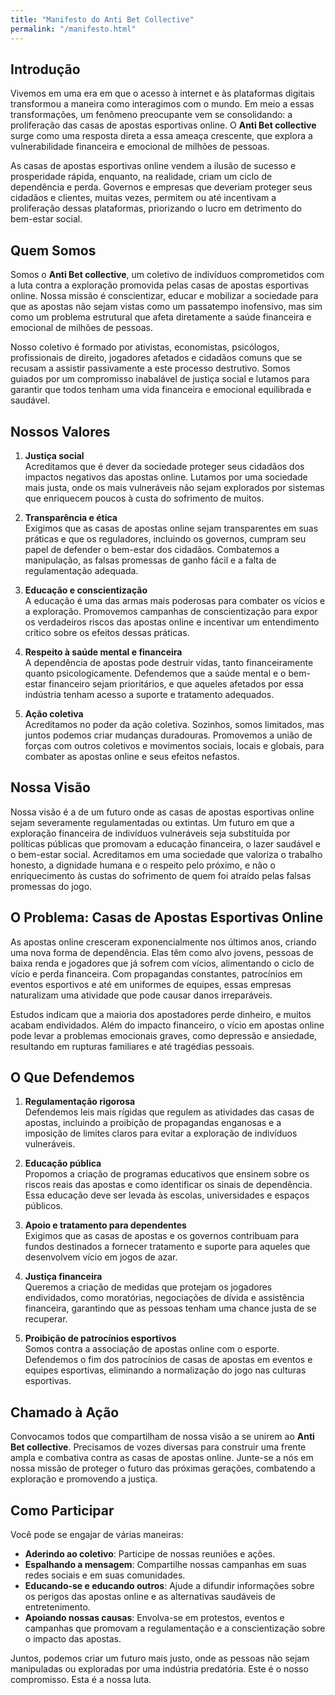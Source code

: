```yaml
---
title: "Manifesto do Anti Bet Collective"
permalink: "/manifesto.html"
---
```


## **Introdução**
Vivemos em uma era em que o acesso à internet e às plataformas digitais transformou a maneira como interagimos com o mundo. Em meio a essas transformações, um fenômeno preocupante vem se consolidando: a proliferação das casas de apostas esportivas online. O **Anti Bet collective** surge como uma resposta direta a essa ameaça crescente, que explora a vulnerabilidade financeira e emocional de milhões de pessoas.

As casas de apostas esportivas online vendem a ilusão de sucesso e prosperidade rápida, enquanto, na realidade, criam um ciclo de dependência e perda. Governos e empresas que deveriam proteger seus cidadãos e clientes, muitas vezes, permitem ou até incentivam a proliferação dessas plataformas, priorizando o lucro em detrimento do bem-estar social.

## **Quem Somos**
Somos o **Anti Bet collective**, um coletivo de indivíduos comprometidos com a luta contra a exploração promovida pelas casas de apostas esportivas online. Nossa missão é conscientizar, educar e mobilizar a sociedade para que as apostas não sejam vistas como um passatempo inofensivo, mas sim como um problema estrutural que afeta diretamente a saúde financeira e emocional de milhões de pessoas.

Nosso coletivo é formado por ativistas, economistas, psicólogos, profissionais de direito, jogadores afetados e cidadãos comuns que se recusam a assistir passivamente a este processo destrutivo. Somos guiados por um compromisso inabalável de justiça social e lutamos para garantir que todos tenham uma vida financeira e emocional equilibrada e saudável.

## **Nossos Valores**

1. **Justiça social**  
   Acreditamos que é dever da sociedade proteger seus cidadãos dos impactos negativos das apostas online. Lutamos por uma sociedade mais justa, onde os mais vulneráveis não sejam explorados por sistemas que enriquecem poucos à custa do sofrimento de muitos.

2. **Transparência e ética**  
   Exigimos que as casas de apostas online sejam transparentes em suas práticas e que os reguladores, incluindo os governos, cumpram seu papel de defender o bem-estar dos cidadãos. Combatemos a manipulação, as falsas promessas de ganho fácil e a falta de regulamentação adequada.

3. **Educação e conscientização**  
   A educação é uma das armas mais poderosas para combater os vícios e a exploração. Promovemos campanhas de conscientização para expor os verdadeiros riscos das apostas online e incentivar um entendimento crítico sobre os efeitos dessas práticas.

4. **Respeito à saúde mental e financeira**  
   A dependência de apostas pode destruir vidas, tanto financeiramente quanto psicologicamente. Defendemos que a saúde mental e o bem-estar financeiro sejam prioritários, e que aqueles afetados por essa indústria tenham acesso a suporte e tratamento adequados.

5. **Ação coletiva**  
   Acreditamos no poder da ação coletiva. Sozinhos, somos limitados, mas juntos podemos criar mudanças duradouras. Promovemos a união de forças com outros coletivos e movimentos sociais, locais e globais, para combater as apostas online e seus efeitos nefastos.

## **Nossa Visão**
Nossa visão é a de um futuro onde as casas de apostas esportivas online sejam severamente regulamentadas ou extintas. Um futuro em que a exploração financeira de indivíduos vulneráveis seja substituída por políticas públicas que promovam a educação financeira, o lazer saudável e o bem-estar social. Acreditamos em uma sociedade que valoriza o trabalho honesto, a dignidade humana e o respeito pelo próximo, e não o enriquecimento às custas do sofrimento de quem foi atraído pelas falsas promessas do jogo.

## **O Problema: Casas de Apostas Esportivas Online**
As apostas online cresceram exponencialmente nos últimos anos, criando uma nova forma de dependência. Elas têm como alvo jovens, pessoas de baixa renda e jogadores que já sofrem com vícios, alimentando o ciclo de vício e perda financeira. Com propagandas constantes, patrocínios em eventos esportivos e até em uniformes de equipes, essas empresas naturalizam uma atividade que pode causar danos irreparáveis.

Estudos indicam que a maioria dos apostadores perde dinheiro, e muitos acabam endividados. Além do impacto financeiro, o vício em apostas online pode levar a problemas emocionais graves, como depressão e ansiedade, resultando em rupturas familiares e até tragédias pessoais.

## **O Que Defendemos**
1. **Regulamentação rigorosa**  
   Defendemos leis mais rígidas que regulem as atividades das casas de apostas, incluindo a proibição de propagandas enganosas e a imposição de limites claros para evitar a exploração de indivíduos vulneráveis.

2. **Educação pública**  
   Propomos a criação de programas educativos que ensinem sobre os riscos reais das apostas e como identificar os sinais de dependência. Essa educação deve ser levada às escolas, universidades e espaços públicos.

3. **Apoio e tratamento para dependentes**  
   Exigimos que as casas de apostas e os governos contribuam para fundos destinados a fornecer tratamento e suporte para aqueles que desenvolvem vício em jogos de azar.

4. **Justiça financeira**  
   Queremos a criação de medidas que protejam os jogadores endividados, como moratórias, negociações de dívida e assistência financeira, garantindo que as pessoas tenham uma chance justa de se recuperar.

5. **Proibição de patrocínios esportivos**  
   Somos contra a associação de apostas online com o esporte. Defendemos o fim dos patrocínios de casas de apostas em eventos e equipes esportivas, eliminando a normalização do jogo nas culturas esportivas.

## **Chamado à Ação**
Convocamos todos que compartilham de nossa visão a se unirem ao **Anti Bet collective**. Precisamos de vozes diversas para construir uma frente ampla e combativa contra as casas de apostas online. Junte-se a nós em nossa missão de proteger o futuro das próximas gerações, combatendo a exploração e promovendo a justiça.

## **Como Participar**
Você pode se engajar de várias maneiras:
- **Aderindo ao coletivo**: Participe de nossas reuniões e ações.
- **Espalhando a mensagem**: Compartilhe nossas campanhas em suas redes sociais e em suas comunidades.
- **Educando-se e educando outros**: Ajude a difundir informações sobre os perigos das apostas online e as alternativas saudáveis de entretenimento.
- **Apoiando nossas causas**: Envolva-se em protestos, eventos e campanhas que promovam a regulamentação e a conscientização sobre o impacto das apostas.

Juntos, podemos criar um futuro mais justo, onde as pessoas não sejam manipuladas ou exploradas por uma indústria predatória. Este é o nosso compromisso. Esta é a nossa luta.
